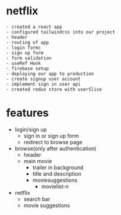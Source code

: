 # netflix
    - created a react app
    - configured tailwindcss into our project 
    - header
    - routing of app
    - login formc
    - sign up form
    - form validation
    - useRef Hook
    - firebase setup
    - deploying our app to production 
    - create signup user account
    - implement sign in user api 
    - created redux store with userSlice
# features
- login/sign up
    - sign in or sign up form
    - redirect to browse page
- browse(only after authentication)
  - header
  - main movie
    - trailer in background
    - title and description
    - moviesuggestions
      - movielist-n
- netflix
    - search bar
    - movie suggestions